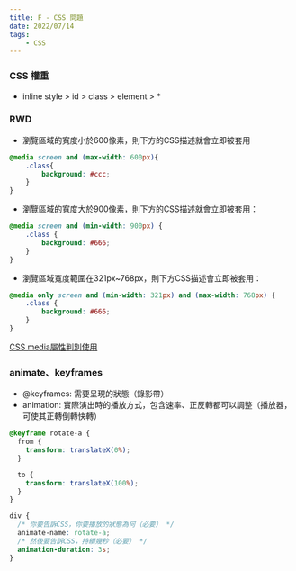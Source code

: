 ```yaml
---
title: F - CSS 問題
date: 2022/07/14
tags: 
    - CSS
---
```

### CSS 權重
* inline style > id > class > element > *

### RWD
* 瀏覽區域的寬度小於600像素，則下方的CSS描述就會立即被套用
```CSS
@media screen and (max-width: 600px){
    .class{
        background: #ccc;
    }
}
```
* 瀏覽區域的寬度大於900像素，則下方的CSS描述就會立即被套用：
```CSS
@media screen and (min-width: 900px) {
    .class {
        background: #666; 
    } 
}
```
* 瀏覽區域寬度範圍在321px~768px，則下方CSS描述會立即被套用：
```CSS
@media only screen and (min-width: 321px) and (max-width: 768px) {
    .class {
        background: #666; 
    } 
} 
```
[CSS media屬性判別使用](https://www.ucamc.com/articles/102-rwd-css-media-type)

### animate、keyframes
* @keyframes: 需要呈現的狀態（錄影帶）
* animation: 實際演出時的播放方式，包含速率、正反轉都可以調整（播放器，可使其正轉倒轉快轉）
```css
@keyframe rotate-a {
  from {
    transform: translateX(0%); 
  }

  to {
    transform: translateX(100%);
  }
}

div {
  /* 你要告訴CSS，你要播放的狀態為何（必要） */
  animate-name: rotate-a;
  /* 然後要告訴CSS，持續幾秒（必要） */
  animation-duration: 3s;
}
```

